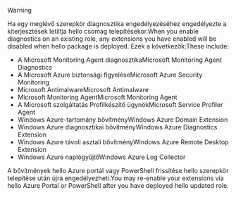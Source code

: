 > [!WARNING]
> <span data-ttu-id="071c9-101">Ha egy meglévő szerepkör diagnosztika engedélyezéséhez engedélyezte a kiterjesztések letiltja hello csomag telepítésekor.</span><span class="sxs-lookup"><span data-stu-id="071c9-101">When you enable diagnostics on an existing role, any extensions you have enabled will be disabled when hello package is deployed.</span></span> <span data-ttu-id="071c9-102">Ezek a következők:</span><span class="sxs-lookup"><span data-stu-id="071c9-102">These include:</span></span>
>
> * <span data-ttu-id="071c9-103">A Microsoft Monitoring Agent diagnosztika</span><span class="sxs-lookup"><span data-stu-id="071c9-103">Microsoft Monitoring Agent Diagnostics</span></span>
> * <span data-ttu-id="071c9-104">A Microsoft Azure biztonsági figyelése</span><span class="sxs-lookup"><span data-stu-id="071c9-104">Microsoft Azure Security Monitoring</span></span>
> * <span data-ttu-id="071c9-105">Microsoft Antimalware</span><span class="sxs-lookup"><span data-stu-id="071c9-105">Microsoft Antimalware</span></span>                 
> * <span data-ttu-id="071c9-106">Microsoft Monitoring Agent</span><span class="sxs-lookup"><span data-stu-id="071c9-106">Microsoft Monitoring Agent</span></span>
> * <span data-ttu-id="071c9-107">A Microsoft szolgáltatás Profilkészítő ügynök</span><span class="sxs-lookup"><span data-stu-id="071c9-107">Microsoft Service Profiler Agent</span></span>      
> * <span data-ttu-id="071c9-108">Windows Azure-tartomány bővítmény</span><span class="sxs-lookup"><span data-stu-id="071c9-108">Windows Azure Domain Extension</span></span>        
> * <span data-ttu-id="071c9-109">Windows Azure diagnosztikai bővítmény</span><span class="sxs-lookup"><span data-stu-id="071c9-109">Windows Azure Diagnostics Extension</span></span>   
> * <span data-ttu-id="071c9-110">Windows Azure távoli asztali bővítmény</span><span class="sxs-lookup"><span data-stu-id="071c9-110">Windows Azure Remote Desktop Extension</span></span>
> * <span data-ttu-id="071c9-111">Windows Azure naplógyűjtő</span><span class="sxs-lookup"><span data-stu-id="071c9-111">Windows Azure Log Collector</span></span>
>
> <span data-ttu-id="071c9-112">A bővítmények hello Azure portál vagy PowerShell frissítése hello szerepkör telepítése után újra engedélyezheti.</span><span class="sxs-lookup"><span data-stu-id="071c9-112">You may re-enable your extensions via hello Azure Portal or PowerShell after you have deployed hello updated role.</span></span>
>
